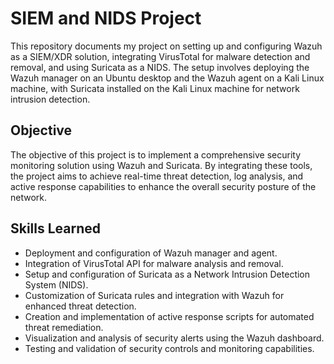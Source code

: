 # SIEM and NIDS Project

This repository documents my project on setting up and configuring Wazuh as a SIEM/XDR solution, integrating VirusTotal for malware detection and removal, and using Suricata as a NIDS. The setup involves deploying the Wazuh manager on an Ubuntu desktop and the Wazuh agent on a Kali Linux machine, with Suricata installed on the Kali Linux machine for network intrusion detection.

## Objective

The objective of this project is to implement a comprehensive security monitoring solution using Wazuh and Suricata. By integrating these tools, the project aims to achieve real-time threat detection, log analysis, and active response capabilities to enhance the overall security posture of the network.

## Skills Learned

- Deployment and configuration of Wazuh manager and agent.
- Integration of VirusTotal API for malware analysis and removal.
- Setup and configuration of Suricata as a Network Intrusion Detection System (NIDS).
- Customization of Suricata rules and integration with Wazuh for enhanced threat detection.
- Creation and implementation of active response scripts for automated threat remediation.
- Visualization and analysis of security alerts using the Wazuh dashboard.
- Testing and validation of security controls and monitoring capabilities.



